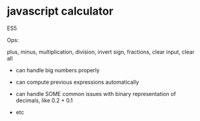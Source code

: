 # javascript calculator
ES5

Ops: 

plus, minus, multiplication, division, invert sign, fractions, clear input, clear all




+ can handle big numbers properly

+ can compute previous expressions automatically

+ can handle SOME common issues with binary representation of decimals, like 0.2 + 0.1

+ etc
